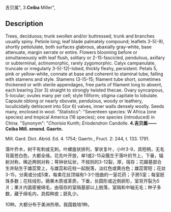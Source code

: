 吉贝属",
3.**Ceiba** Miller",

## Description
Trees, deciduous; trunk swollen and/or buttressed, trunk and branches usually spiny. Petiole long; leaf blade palmately compound; leaflets 3-5(-9), shortly petiolulate, both surfaces glabrous, abaxially gray-white, base attenuate, margin serrate or entire. Flowers blooming before or simultaneously with leaf flush, solitary or 2-15-fascicled, pendulous, axillary or subterminal, actinomorphic, rarely zygomorphic. Calyx campanulate, truncate or irregularly 3-5(-12)-lobed, thickly fleshy, persistent. Petals 5, pink or yellow-white, connate at base and coherent to staminal tube, falling with stamens and style. Stamens (3-)5-15; filament tube short, sometimes thickened or with sterile appendages, free parts of filament long to absent, each bearing 2(or 3) straight to strongly twisted thecae. Ovary syncarpous, 5-locular; ovules many per cell; style filiform; stigma capitate to lobulate. Capsule oblong or nearly obovate, pendulous, woody or leathery, loculicidally dehiscent into 5(or 6) valves, inner walls densely woolly. Seeds many, enclosed in wool.
  "Statistics": "Seventeen species: W Africa (one species) and tropical America (16 species); one species (introduced) in China.
  "Synonym": "*Chorisia* Kunth; *Eriodendron* Candolle.
**4.吉贝属——Ceiba Mill. emend. Gaertn.**

Mill. Gard. Dict. Abrid. Ed. 4. 1754; Gaertn., Fruct. 2: 244, t. 133. 1791.

落叶乔木，树干有刺或无刺。叶螺旋状排列，掌状复叶，小叶3-9，具短柄，无毛背面苍白色，大都全缘。花先叶开放，单1或2-15朵簇生于落叶的节上，下垂，辐射对称，稀近两侧对称；萼钟状坛状，不规则的3-12裂，厚，宿存；花瓣基部合生并贴生于雄蕊管上，与雄蕊和花柱一起脱落，淡红色或黄白色；雄蕊管短；花丝3-15，分离或分成5束，每束花丝顶端有1-3个扭曲的一室花药；子房5室；每室胚珠多数；花柱线形。蒴果木质或革质，下垂，长圆形或近倒卵形，室背开裂为5爿；果爿内面密被绵毛，由宿存的室隔基部以上脱落，室隔和中轴无毛；种子多数，藏于绵毛内，具假种皮；胚乳少。

10种。大都分布于美洲热带。我国栽培1种。

